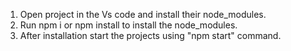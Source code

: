 1. Open project in the Vs code and install their node_modules.
2. Run npm i or npm install to install the node_modules.
3. After installation start the projects using "npm start" command.
